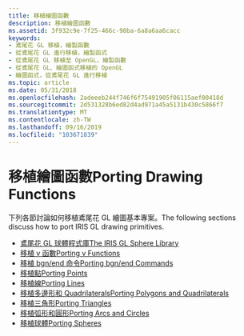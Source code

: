```yaml
---
title: 移植繪圖函數
description: 移植繪圖函數
ms.assetid: 3f932c9e-7f25-466c-98ba-6a8a6aa6cacc
keywords:
- 鳶尾花 GL 移植，繪製函數
- 從鳶尾花 GL 進行移植，繪製函式
- 從鳶尾花 GL 移植至 OpenGL，繪製函數
- 從鳶尾花 GL、繪圖函式移植的 OpenGL
- 繪圖函式，從鳶尾花 GL 進行移植
ms.topic: article
ms.date: 05/31/2018
ms.openlocfilehash: 2adeeeb244f746f6f75491905f06115aef00418d
ms.sourcegitcommit: 2d531328b6ed82d4ad971a45a5131b430c5866f7
ms.translationtype: MT
ms.contentlocale: zh-TW
ms.lasthandoff: 09/16/2019
ms.locfileid: "103671839"
---
```

# <a name="porting-drawing-functions"></a><span data-ttu-id="8c595-108">移植繪圖函數</span><span class="sxs-lookup"><span data-stu-id="8c595-108">Porting Drawing Functions</span></span>

<span data-ttu-id="8c595-109">下列各節討論如何移植鳶尾花 GL 繪圖基本專案。</span><span class="sxs-lookup"><span data-stu-id="8c595-109">The following sections discuss how to port IRIS GL drawing primitives.</span></span>

-   [<span data-ttu-id="8c595-110">鳶尾花 GL 球體程式庫</span><span class="sxs-lookup"><span data-stu-id="8c595-110">The IRIS GL Sphere Library</span></span>](the-iris-gl-sphere-library.md)
-   [<span data-ttu-id="8c595-111">移植 v 函數</span><span class="sxs-lookup"><span data-stu-id="8c595-111">Porting v Functions</span></span>](porting-v-functions.md)
-   [<span data-ttu-id="8c595-112">移植 bgn/end 命令</span><span class="sxs-lookup"><span data-stu-id="8c595-112">Porting bgn/end Commands</span></span>](porting-bgn-end-commands.md)
-   [<span data-ttu-id="8c595-113">移植點</span><span class="sxs-lookup"><span data-stu-id="8c595-113">Porting Points</span></span>](porting-points.md)
-   [<span data-ttu-id="8c595-114">移植線</span><span class="sxs-lookup"><span data-stu-id="8c595-114">Porting Lines</span></span>](porting-lines.md)
-   [<span data-ttu-id="8c595-115">移植多邊形和 Quadrilaterals</span><span class="sxs-lookup"><span data-stu-id="8c595-115">Porting Polygons and Quadrilaterals</span></span>](porting-polygons-and-quadrilaterals.md)
-   [<span data-ttu-id="8c595-116">移植三角形</span><span class="sxs-lookup"><span data-stu-id="8c595-116">Porting Triangles</span></span>](porting-triangles.md)
-   [<span data-ttu-id="8c595-117">移植弧形和圓形</span><span class="sxs-lookup"><span data-stu-id="8c595-117">Porting Arcs and Circles</span></span>](porting-arcs-and-circles.md)
-   [<span data-ttu-id="8c595-118">移植球體</span><span class="sxs-lookup"><span data-stu-id="8c595-118">Porting Spheres</span></span>](porting-spheres.md)

 

 




